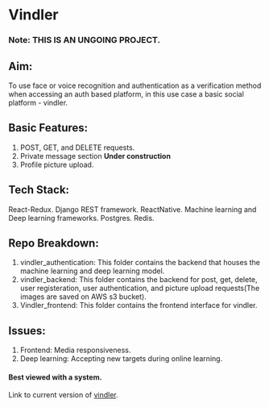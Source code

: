 # Vindler

### Note: THIS IS AN UNGOING PROJECT.

## Aim:
To use face or voice recognition and authentication as a verification method when accessing an auth based platform, in this use case a basic social platform - vindler.

## Basic Features:
1) POST, GET, and DELETE requests.
2) Private message section **Under construction**
3) Profile picture upload.


## Tech Stack:
React-Redux.
Django REST framework.
ReactNative.
Machine learning and Deep learning frameworks.
Postgres.
Redis.

## Repo Breakdown:
1) vindler_authentication: This folder contains the backend that houses the machine learning and deep learning model.
2) vindler_backend: This folder contains the backend for post, get, delete, user registeration, user authentication, and picture upload requests(The images are saved on AWS s3 bucket). 
3) Vindler_frontend: This folder contains the frontend interface for vindler.


## Issues:
1) Frontend: Media responsiveness.
2) Deep learning: Accepting new targets during online learning.

#### Best viewed with a system.

Link to current version of [vindler](https://vindler.netlify.app/#/Login).
